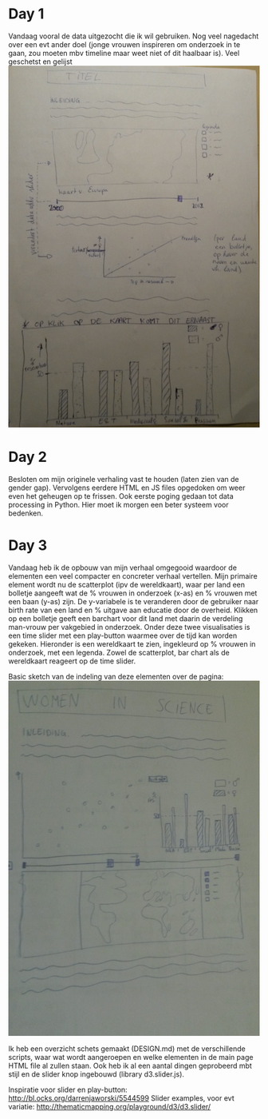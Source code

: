 # Day 1
Vandaag vooral de data uitgezocht die ik wil gebruiken. Nog veel nagedacht over een evt ander doel (jonge vrouwen inspireren om onderzoek in te gaan, zou moeten mbv timeline maar weet niet of dit haalbaar is). Veel geschetst en gelijst
![](doc/Sketch_1.jpg)

# Day 2
Besloten om mijn originele verhaling vast te houden (laten zien van de gender gap). Vervolgens eerdere HTML en JS files opgedoken om weer even het geheugen op te frissen. Ook eerste poging gedaan tot data processing in Python. Hier moet ik morgen een beter systeem voor bedenken.

# Day 3
Vandaag heb ik de opbouw van mijn verhaal omgegooid waardoor de elementen een veel compacter en concreter verhaal vertellen. Mijn primaire element wordt nu de scatterplot (ipv de wereldkaart), waar per land een bolletje aangeeft wat de % vrouwen in onderzoek (x-as) en % vrouwen met een baan (y-as) zijn. De y-variabele is te veranderen door de gebruiker naar birth rate van een land en % uitgave aan educatie door de overheid. Klikken op een bolletje geeft een barchart voor dit land met daarin de verdeling man-vrouw per vakgebied in onderzoek.
Onder deze twee visualisaties is een time slider met een play-button waarmee over de tijd kan worden gekeken. Hieronder is een wereldkaart te zien, ingekleurd op % vrouwen in onderzoek, met een legenda. Zowel de scatterplot, bar chart als de wereldkaart reageert op de time slider.

Basic sketch van de indeling van deze elementen over de pagina:
![](doc/Sketch_2.jpg)

Ik heb een overzicht schets gemaakt (DESIGN.md) met de verschillende scripts, waar wat wordt aangeroepen en welke elementen in de main page HTML file al zullen staan. Ook heb ik al een aantal dingen geprobeerd mbt stijl en de slider knop ingebouwd (library d3.slider.js).

Inspiratie voor slider en play-button: http://bl.ocks.org/darrenjaworski/5544599
Slider examples, voor evt variatie: http://thematicmapping.org/playground/d3/d3.slider/
